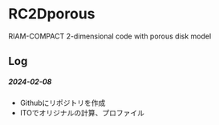 # RC2Dporous
RIAM-COMPACT 2-dimensional code with porous disk model



## Log



##### 2024-02-08

- Githubにリポジトリを作成
- ITOでオリジナルの計算、プロファイル
